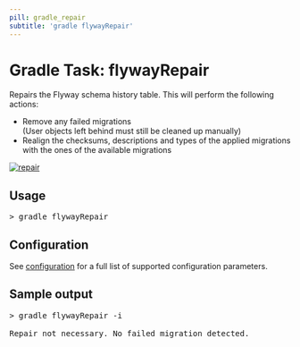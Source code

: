 ```yaml
---
pill: gradle_repair
subtitle: 'gradle flywayRepair'
---
```

# Gradle Task: flywayRepair

Repairs the Flyway schema history table. This will perform the following actions:
- Remove any failed migrations<br/>
  (User objects left behind must still be cleaned up manually)
- Realign the checksums, descriptions and types of the applied migrations with the ones of the available migrations

<a href="Commands/repair"><img src="assets/command-repair.png" alt="repair"></a>

## Usage

<pre class="console">&gt; gradle flywayRepair</pre>

## Configuration

See [configuration](Configuration/parameters) for a full list of supported configuration parameters.

## Sample output

<pre class="console">&gt; gradle flywayRepair -i

Repair not necessary. No failed migration detected.</pre>
